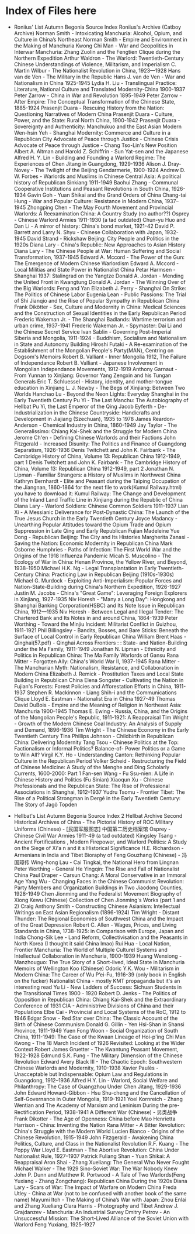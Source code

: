# Index of Files here
- Roniius' List
  Autumn Begonia Source Index 
  Roniius's Archive (Catboy Archive)
  Norman Smith - Intoxicating Manchuria: Alcohol, Opium, and Culture in China’s Northeast
  Norman Smith - Empire and Environment in the Making of Manchuria
  Kwong Chi Man - War and Geopolitics in Interwar Manchuria: Zhang Zuolin and the Fengtien Clique during the Northern Expedition
  Arthur Waldron - The Warlord: Twentieth-Century Chinese Understandings of Violence, Militarism, and Imperialism
  C. Martin Wilbur - The Nationalist Revolution in China, 1923—1928
  Hans van de Ven - The Military in the Republic
  Hans J. van de Ven - War and Nationalism in China 1925-1945
  Lydia H. Liu - Translingual Practice: Literature, National Culture and Translated Modernity-China 1900-1937
  Peter Zarrow - China in War and Revolution 1895-1949
  Peter Zarrow - After Empire: The Conceptual Transformation of the Chinese State, 1885-1924
  Prasenjit Duara - Rescuing History from the Nation: Questioning Narratives of Modern China 
  Prasenjit Duara - Culture, Power, and the State: Rural North China, 1900-1942
  Prasenjit Duara - Sovereignty and Authenticity: Manchukuo and the East Asian Modern
  Wen-hsin Yeh - Shanghai Modernity: Commerce and Culture in a Republican City
  Advocate of Peace through Justice - Chinese Crisis 
  Advocate of Peace through Justice - Chang Tso-Lin's New Position 
  Albert A. Altman and Harold Z. Schiffrin - Sun Yat-sen and the Japanese 
  Alfred H. Y. Lin - Building and Founding a Warlord Regime: The Experiences of Chen Jitang in Guangdong, 1929-1936
  Alison J. Dray-Novey - The Twilight of the Beijing Gendarmerie, 1900-1924
  Andrew D. W. Forbes - Warlords and Muslims in Chinese Central Asia: A political history of Republican Sinkiang 1911-1949
  Baohui Zhang - Communal Cooperative Institutions and Peasant Revolutions in South China, 1926-1934
  Gavin Goh - Yuan Shikai and the Grand Orders of China
  Chang-tai Hung - War and Popular Culture: Resistance in Modern China, 1937–1945
  Zhongping Chen - The May Fourth Movement and Provincial Warlords: A Reexamination
  China: A Country Study (no author??)
  Osprey - Chinese Warlord Armies 1911-1930 (a tad outdated)
  Chun-yu Huo and Dan Li - A mirror of history: China's bond market, 1921-42
  David P. Barrett and Larry N. Shyu - Chinese Collaboration with Japan, 1932-1945
  David Strand - Rickshaw Beijing: City People and Politics in the 1920s
  Diana Lary - China's Republic: New Approaches to Asian History
  Diana Lary - The Chinese People at War: Human Suffering and Social Transformation, 1937-1945
  Edward A. Mccord - The Power of the Gun: The Emergence of Modern Chinese Warlordism
  Edward A. Mccord - Local Militias and State Power in Nationalist China
  Petar Harmsen - Shanghai 1937: Stalingrad on the Yangtze
  Donald A. Jordan - Mending the United Front in Kwangtung
  Donald A. Jordan - The Winning Over of the Big Warlords: Feng and Yan 
  Elizabeth J. Perry - Shanghai On Strike: The Politics of Chinese Labor
  Eugenia Lean - Public Passions: The Trial of Shi Jianqio and the Rise of Popular Sympathy in Republican China
  Frank Dikötter - Sex, Culture and Modernity in China: Medical Sciences and the Construction of Sexual Identities in the Early Republican Period
  Frederic Wakeman Jr. - The Shanghai Badlands: Wartime terrorism and urban crime, 1937-1941
  Frederic Wakeman Jr. - Spymaster: Dai Li and the Chinese Secret Service
  Ivan Sablin - Governing Post-Imperial Siberia and Mongolia, 1911-1924 - Buddhism, Socialism and Nationalism in State and Autonomy Building
  Hiroshi Futaki - A Re-examination of the Establishment of the Mongolian People's Party(MAN), Centring on Dogsom's Memoirs
  Robert B. Valliant - Inner Mongolia 1912, The Failure of Independance
  Robert B. Valliant - Japanese Involvement in Mongolian Independance Movements, 1912-1919
  Anthony Garnaut - From Yunnan to Xinjiang: Governor Yang Zengxin and his Tungan Generals
  Eric T. Schluessel - History, identity, and mother-tongue education in Xinjiang
  L. J. Newby - The Begs of Xinjiang: Between Two Worlds
  Hanchao Lu - Beyond the Neon Lights: Everyday Shanghai in the Early Twentieth Century
  Pu Yi - The Last Manchu: The Autobiography of Hellbat Pu Yi, the Last Emperor of the Qing
  Jacob Eyferth - De-Industrialization in the Chinese Countryside: Handicrafts and Development in Jiajiang (Szechuan), 1935 to 1978
  James Reardon-Anderson - Chemical Industry in China, 1860-1949
  Jay Taylor - The Generalissimo: Chiang Kai-Shek and the Struggle for Modern China
  Jerome Ch'en - Defining Chinese Warlords and their Factions
  John Fitzgerald - Increased Disunity: The Politics and Finance of Guangdong Separatism, 1926-1936
  Denis Twitchett and John K. Fairbank - The Cambridge History of China, Volume 13: Republican China 1912-1949, part 1
  Denis Twitchett and John K. Fairbank - The Cambridge History of China, Volume 13: Republican China 1912-1949, part 2
  Jonathan N. Lipman - Familiar Strangers: a History of Muslims in Northwest China
  Kathryn Bernhardt - Elite and Peasant during the Taiping Occupation of the Jiangnan, 1860-1864
  for the next file to work(Kumul Railway.html) you have to download it:
  Kumul Railway: The Change and Development of the Inland Land Traffic Line in Xinjiang during the Republic of China
  Diana Lary - Warlord Soldiers: Chinese Common Soldiers 1911–1937
  Lian Xi - A Messianic Deliverance for Post-Dynastic China: The Launch of the True Jesus Church in the Early Twentieth Century
  Joyce Madancy - Unearthing Popular Attitudes toward the Opium Trade and Opium Suppression in Late Qing and Early Republican Fujian
  Madeleine Yue Dong - Republican Beijing: The City and Its Histories
  Margherita Zanasi - Saving the Nation: Economic Modernity in Republican China 
  Mark Osborne Humphries - Paths of Infection: The First World War and the Origins of the 1918 Influenza Pandemic
  Micah S. Muscolino - The Ecology of War in China: Henan Province, the Yellow River, and Beyond, 1938–1950
  Michael H.K. Ng - Legal Transplantation in Early Twentieth-Century China: Practicing Law in Republican Beijing (1910s-1930s)
  Michael G. Murdock - Exploiting Anti-Imperialism: Popular Forces and Nation-State-Building during China's Northern Expedition, 1926-1927
  Justin M. Jacobs - China's "Great Game": Leveraging Foreign Explorers in Xinjiang, 1927-1935
  Niv Horesh - "Many a Long Day": Hongkong and Shanghai Banking Corporation(HSBC) and Its Note Issue in Republican China, 1912—1935
  Niv Horesh - Between Legal and Illegal Tender: The Chartered Bank and Its Notes in and around China, 1864-1939
  Peter Worthing - Toward the Minjiu Incident: Militarist Conflict in Guizhou, 1911-1921
  Phil Billingsley - Bandits, Bosses, and Bare Sticks: Beneath the Surface of Local Control in Early Republican China
  William Brent Haas - Qinghai(57.pdf) - Qinghai Across Frontiers : : State- and Nation-Building under the Ma Family, 1911-1949
  Jonathan N. Lipman - Ethnicity and Politics in Republican China: The Ma Family Warlords of Gansu
  Rana Mitter - Forgotten Ally: China's World War II, 1937-1945
  Rana Mitter - The Manchurian Myth: Nationalism, Resistance, and Collaboration in Modern China
  Elizabeth J. Remick - Prostitution Taxes and Local State Building in Republican China
  Elena Songster - Cultivating the Nation in Fujian's Forests: Forest Policies and Afforestation Efforts in China, 1911-1937
  Stephen R. Mackinnon - Liang Shih-i and the Communications Clique
  Lloyd E. Eastman - Nationalist Era in China 1927-49
  Thomas David DuBois - Empire and the Meaning of Religion in Northeast Asia: Manchuria 1900–1945
  Thomas E. Ewing - Russia, China, and the Origins of the Mongolian People's Republic, 1911-1921: A Reappraisal
  Tim Wright - Growth of the Modern Chinese Coal Industry: An Analysis of Supply and Demand, 1896-1936
  Tim Wright - The Chinese Economy in the Early Twentieth Century
  Tina Phillips Johnson - Childbirth in Republican China: Delivering Modernity
  Tang Tsou - Chinese Politics at the Top: Factionalism or Informal Politics? Balance-of- Power Politics or a Game to Win All?
  Virgil K.Y. Ho - Understanding Canton: Rethinking Popular Culture in the Republican Period
  Volker Scheid - Restructuring the Field of Chinese Medicine: A Study of the Menghe and Ding Scholarly Currents, 1600-2000: Part 1
  Fan-sen Wang - Fu Ssu-nien: A Life in Chinese History and Politics (Fu Sinian)
  Xiaoqun Xu - Chinese Professionals and the Republican State: The Rise of Professional Associations in Shanghai, 1912–1937
  Yudru Tsomu - Frontier Tibet: The Rise of a Political Strongman in Dergé in the Early Twentieth Century: The Story of Jagö Topden
  
- Hellbat's List
  Autumn Begonia Source Index 2
  Hellbat Archive
  Second Historical Archives of China - The Pictorial History of ROC Military Uniforms (Chinese) - [民国军服图志] 中国第二历史档案馆
  Osprey - Chinese Civil War Armies 1911-49 (a tad outdated)
  Kingsley Tsang - Ancient Fortifications , Modern Firepower, and Warlord Politics: A Study on the Siege of Xi'a n and it s Historical Significance
  H.E. Richardson - Armenians in India and Tibet
  Bioraphy of Feng Gouzhang (Chinese) - 冯国璋传
  Wing-hong Lau - Cai Tingkai, the National Hero from Lingnan 
  Peter Worthing - General He Yingqin: The Rise and Fall of Nationalist China
  Paul Draper - Carsun Chang: A Moral Conservative in an Immoral Age
  Yang Wu - Changing Faces in the Chinese Communist Revolution: Party Members and Organization Buildings in Two Jiaodong Counties, 1928-1949
  Chen Jionming and the Federalist Movement
  Biography of Xiong Kewu (Chinese) 
  Collection of Chen Jionming's Works (part 1 and 2) 
  Craig Anthony Smith - Constructing Chinese Asianism: Intellectual Writings on East Asian Regionalism (1896-1924)
  Tim Wright - Distant Thunder: The Regional Economies of Southwest China and the Impact of the Great Depression
  Robert C. Allen - Wages, Prices, and Living Standards in China, 1738-1925: in Comparison with Europe, Japan and India
  Chong-Sik Lee - Land Reform, Collectivisation and the Peasants in North Korea (I thought it said China lmao)
  Rui Hua - Local Nation, Frontier Manchuria: The World of Multiple Culturel Systems and Intellectual Collaboration in Manchuria, 1900-1939
  Huang Wenxiong - Manzhouguo: The True Story of a Short-lived, Ideal State in Manchuria
  Memoirs of Wellington Koo (Chinese)
  Odoric Y.K. Wou - Militarism in Modern China: The Career of Wu P’ei-Fu, 1916-39 (only book in English on the fucker)
  Nationalist China - mostly KMT propaganda but it's an interesting read
  Yu Li - New Ladders of Success: Sichuan Students in the Transitional Times 1900 - 1920
  Robert D. Jenks - The Politics of Opposition in Republican China: Chiang Kai-Shek and the Extraordinary Conference of 1931
  CIA - Administrive Divisions of China and their Populations
  Elbe Cai - Provincial and Local Systems of the RoC, 1912 to 1946
  Edgar Snow - Red Star over China: The Classic Account of the Birth of Chinese Communism
  Donald G. Gillin - Yen Hsi-Shan in Shansi Province, 1911-1949
  Yuen Fong Woon - Social Organization of South China, 1911-1949: The Case of the Kwaan Lineage of Hoi-p'ing
  Chi Man Kwong - The 18 March Incident of 1926 Revisited: Looking at the Wider Context
  Robert James Gruetter - The Kwantung Peasant Movement, 1922-1928
  Edmund S.K. Fung - The Military Dimension of the Chinese Revolution
  Edward Avery Black III - The Chaotic Epoch: Southwestern Chinese Warlords and Modernity, 1910-1938
  Xavier Paulès - Unacceptable but Indispensable: Opium Law and Regulations in Guangdong, 1912–1936
  Alfred H.Y. Lin - Warlord, Social Welfare and Philanthropy: The Case of Guangzhou Under Chen Jitang, 1929-1936
  John Edward Howard-Gibbon - Hsu Shu-cheng and the Cancellation of Self-Governance in Outer Mongolia, 1919-1921
  Yoel Kornreich - Zhang Wentian and The Academy of Marxism and Leninism During the pre-Rectification Period, 1938-1941
  A Different War (Chinese) - 另类战争
  Frank Dikotter - The Age of Openness: China before Mao
  Henrietta Harrison - China: Inventing the Nation
  Rana Mitter - A Bitter Revolution: China's Struggle with the Modern World
  Lucien Bianco - Origins of the Chinese Revolution, 1915-1949
  John Fitzgerald - Awakening China  Politics, Culture, and Class in the Nationalist Revolution
  R.F. Kuang - The Poppy War
  Lloyd E. Eastman - The Abortive Revolution: China Under Nationalist Rule, 1927–1937
  Patrick Fuliang Shan - Yuan Shikai: A Reappraisal
  Aron Shai - Zhang Xueliang: The General Who Never Fought
  Michael Walker - The 1929 Sino-Soviet War: The War Nobody Knew
  John P. Dunn and Matthew R. Portwood - A Tale of Two Warlords(Feng Yuxiang - Zhang Zongchang): Republican China During the 1920s
  Diana Lary - Scars of War: The Impact of Warfare on Modern China
  Freda Utley - China at War (not to be confused with another book of the same name)
  Mayumi Itoh - The Making of China’s War with Japan: Zhou Enlai and Zhang Xueliang
  Clara Harris - Photography and Tibet
  Andrew J. Grajdanzev - Manchuria: An Industrial Survey
  Dmitry Petrov - An Unsuccessful Mission: The Short-Lived Alliance of the Soviet Union with Warlord Feng Yuxiang, 1925-1927
